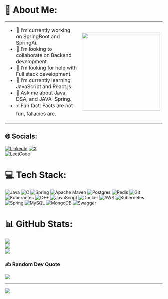 # 💫 About Me:

<table>
  <tr>
    <td>
      <ul>
        <li>🔭 I’m currently working on SpringBoot and SpringAi.</li>
        <li>👯 I’m looking to collaborate on Backend development.</li>
        <li>🤝 I’m looking for help with Full stack development.</li>
        <li>🌱 I’m currently learning JavaScript and React.js.</li>
        <li>💬 Ask me about Java, DSA, and JAVA-Spring.</li>
        <li>⚡ Fun fact: Facts are not fun, fallacies are.</li>
      </ul>
    </td>
    <td>
      <img src="https://i.pinimg.com/originals/2f/00/6a/2f006a4527ed1dfd886558bf8a7123f0.gif" width="250px" />
    </td>
  </tr>
</table>




## 🌐 Socials:
[![LinkedIn](https://img.shields.io/badge/LinkedIn-%230077B5.svg?logo=linkedin&logoColor=white)](https://linkedin.com/in/iamskp) 
[![X](https://img.shields.io/badge/X-black.svg?logo=X&logoColor=white)](https://x.com/_nucking_futs_)  
[![LeetCode](https://img.shields.io/badge/LeetCode-%23FFA116.svg?logo=leetcode&logoColor=white)](https://leetcode.com/u/sum_it_up/)




# 💻 Tech Stack:
![Java](https://img.shields.io/badge/java-%23ED8B00.svg?style=for-the-badge&logo=openjdk&logoColor=white) ![C](https://img.shields.io/badge/c-%2300599C.svg?style=for-the-badge&logo=c&logoColor=white) ![Spring](https://img.shields.io/badge/spring-%236DB33F.svg?style=for-the-badge&logo=spring&logoColor=white) ![Apache Maven](https://img.shields.io/badge/Apache%20Maven-C71A36?style=for-the-badge&logo=Apache%20Maven&logoColor=white) ![Postgres](https://img.shields.io/badge/postgres-%23316192.svg?style=for-the-badge&logo=postgresql&logoColor=white) ![Redis](https://img.shields.io/badge/redis-%23DD0031.svg?style=for-the-badge&logo=redis&logoColor=white) ![Git](https://img.shields.io/badge/git-%23F05033.svg?style=for-the-badge&logo=git&logoColor=white) ![Kubernetes](https://img.shields.io/badge/kubernetes-%23326ce5.svg?style=for-the-badge&logo=kubernetes&logoColor=white) ![C++](https://img.shields.io/badge/c++-%2300599C.svg?style=for-the-badge&logo=c%2B%2B&logoColor=white) ![JavaScript](https://img.shields.io/badge/javascript-%23323330.svg?style=for-the-badge&logo=javascript&logoColor=%23F7DF1E) ![Docker](https://img.shields.io/badge/docker-%230db7ed.svg?style=for-the-badge&logo=docker&logoColor=white) ![AWS](https://img.shields.io/badge/AWS-%23FF9900.svg?style=for-the-badge&logo=amazon-aws&logoColor=white) ![Kubernetes](https://img.shields.io/badge/kubernetes-%23326ce5.svg?style=for-the-badge&logo=kubernetes&logoColor=white) ![Spring](https://img.shields.io/badge/spring-%236DB33F.svg?style=for-the-badge&logo=spring&logoColor=white) ![MySQL](https://img.shields.io/badge/mysql-4479A1.svg?style=for-the-badge&logo=mysql&logoColor=white) ![MongoDB](https://img.shields.io/badge/MongoDB-%234ea94b.svg?style=for-the-badge&logo=mongodb&logoColor=white) ![Swagger](https://img.shields.io/badge/-Swagger-%23Clojure?style=for-the-badge&logo=swagger&logoColor=white)
# 📊 GitHub Stats:
![](https://github-readme-stats.vercel.app/api?username=sumitsumo&theme=nightowl&hide_border=false&include_all_commits=false&count_private=false)<br/>
![](https://github-readme-streak-stats.herokuapp.com/?user=sumitsumo&theme=nightowl&hide_border=false)<br/>
![](https://github-readme-stats.vercel.app/api/top-langs/?username=sumitsumo&theme=nightowl&hide_border=false&include_all_commits=false&count_private=false&layout=compact)

### ✍️ Random Dev Quote
![](https://quotes-github-readme.vercel.app/api?type=horizontal&theme=radical)

---
[![](https://visitcount.itsvg.in/api?id=sumitsumo&icon=0&color=0)](https://visitcount.itsvg.in)

<!-- Proudly created with GPRM ( https://gprm.itsvg.in ) -->

